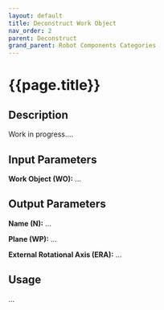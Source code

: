 ```yaml
---
layout: default
title: Deconstruct Work Object
nav_order: 2
parent: Deconstruct
grand_parent: Robot Components Categories
---
```


# **{{page.title}}**

## **Description**

Work in progress....

## **Input Parameters**

**Work Object (WO):** ...

## **Output Parameters**

**Name (N):** ...

**Plane (WP):** ...

**External Rotational Axis (ERA):** ...

## **Usage**

...
